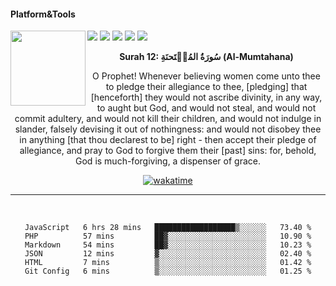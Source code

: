 #### Platform&Tools

[![](https://img.shields.io/badge/-NPM-cb3837?style=flat-square&logo=npm&logoColor=white)](https://npmjs.com/)
[![](https://img.shields.io/badge/PHP-777BB4?style=flat-square&logo=php&logoColor=white)](https://nodejs.org/)
[![](https://img.shields.io/badge/Julia-9558B2?style=flat-square&logo=julia&logoColor=white)](https://nodejs.org/)
<img src="https://avatars.githubusercontent.com/u/31664438?v=4" width="120" align="left">
[![](https://img.shields.io/badge/-Node.js-43853d?style=flat-square&logo=node.js&logoColor=ffffff)](https://nodejs.org/)
[![](https://img.shields.io/badge/Visual_Studio_Code-0078D4?style=flat-square&logo=visual%20studio%20code&logoColor=white)](https://nodejs.org/)

<center>

<!--START_SECTION:quran-->

**Surah 12: سُورَةُ المُمۡتَحنَةِ (Al-Mumtahana)**

O Prophet! Whenever believing women come unto thee to pledge their allegiance to thee, [pledging] that [henceforth] they would not ascribe divinity, in any way, to aught but God, and would not steal, and would not commit adultery, and would not kill their children, and would not indulge in slander, falsely devising it out of nothingness: and would not disobey thee in anything [that thou declarest to be] right - then accept their pledge of allegiance, and pray to God to forgive them their [past] sins: for, behold, God is much-forgiving, a dispenser of grace.
<!--END_SECTION:quran-->

  
[![wakatime](https://wakatime.com/badge/user/87646243-158a-4241-a3cb-668e1fa2dbb8.svg)](https://wakatime.com/@87646243-158a-4241-a3cb-668e1fa2dbb8)
               
                       
                                             
_______

&nbsp;&nbsp;     &nbsp;&nbsp;    &nbsp;&nbsp;   &nbsp;&nbsp;
 
<!--START_SECTION:waka-->

```text
JavaScript   6 hrs 28 mins   ██████████████████▒░░░░░░   73.40 %
PHP          57 mins         ██▓░░░░░░░░░░░░░░░░░░░░░░   10.90 %
Markdown     54 mins         ██▓░░░░░░░░░░░░░░░░░░░░░░   10.23 %
JSON         12 mins         ▓░░░░░░░░░░░░░░░░░░░░░░░░   02.40 %
HTML         7 mins          ▒░░░░░░░░░░░░░░░░░░░░░░░░   01.42 %
Git Config   6 mins          ▒░░░░░░░░░░░░░░░░░░░░░░░░   01.25 %
```

<!--END_SECTION:waka-->
